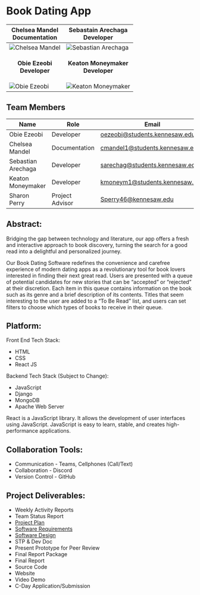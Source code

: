 # Book Dating App
| Chelsea Mandel<br>Documentation | Sebastain Arechaga<br>Developer |
|----------|----------|
| ![Chelsea Mandel](https://github.com/user-attachments/assets/a4a8cc2a-529f-46bf-a963-86d8e7ff04cd) | ![Sebastian Arechaga](https://github.com/user-attachments/assets/0f6fd2fc-afe6-4482-857c-3b1878d53e3c) |
| <p align="center">**Obie Ezeobi**<br>**Developer**</p> | <p align="center">**Keaton Moneymaker**<br>**Developer**</p> |
| ![Obie Ezeobi](https://github.com/user-attachments/assets/ef3aadfb-7b38-47b5-ab8b-0e009655409f) | ![Keaton Moneymaker](https://github.com/user-attachments/assets/0e2931c3-7368-40cb-a0fe-6e449b1eec45) |

## Team Members
| Name | Role | Email |
|----------|----------|----------|
| Obie Ezeobi | Developer | [oezeobi@students.kennesaw.edu](mailto:oezeobi@students.kennesaw.edu) |
| Chelsea Mandel | Documentation | [cmandel1@students.kennesaw.edu](mailto:cmandel1@students.kennesaw.edu) |
| Sebastian Arechaga | Developer | [sarechag@students.kennesaw.edu](mailto:sarechag@students.kennesaw.edu) |
| Keaton Moneymaker | Developer | [kmoneym1@students.kennesaw.edu](mailto:kmoneym1@students.kennesaw.edu) |
| Sharon Perry | Project Advisor | [Sperry46@kennesaw.edu](mailto:Sperry46@kennesaw.edu) |

## Abstract:
Bridging the gap between technology and literature, our app offers a fresh and interactive approach to book discovery, turning the search for a good read into a delightful and personalized journey.
 
Our Book Dating Software redefines the convenience and carefree experience of modern dating apps as a revolutionary tool for book lovers interested in finding their next great read. Users are presented with a queue of potential candidates for new stories that can be “accepted” or “rejected” at their discretion. Each item in this queue contains information on the book such as its genre and a brief description of its contents. Titles that seem interesting to the user are added to a “To Be Read” list, and users can set filters to choose which types of books to receive in their queue.
 
## Platform:
Front End Tech Stack:
- HTML
- CSS
- React JS

Backend Tech Stack (Subject to Change):
- JavaScript
- Django
- MongoDB
- Apache Web Server

React is a JavaScript library. It allows the development of user interfaces using JavaScript. JavaScript is easy to learn, stable, and creates high-performance applications.


## Collaboration Tools:
- Communication    -  Teams, Cellphones (Call/Text)
- Collaboration    -  Discord
- Version Control  -  GitHub


## Project Deliverables:
- Weekly Activity Reports
- Team Status Report
- [Project Plan](Project-Plan.md)
- [Software Requirements](Requirements.md)
- [Software Design](Design.md)
- STP & Dev Doc
- Present Prototype for Peer Review
- Final Report Package
- Final Report
- Source Code
- Website
- Video Demo
- C-Day Application/Submission 
